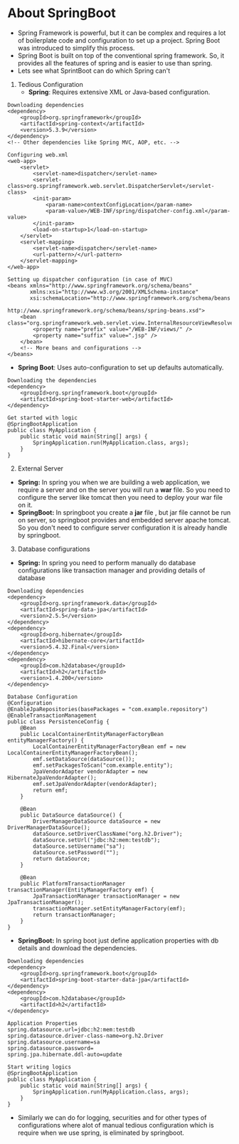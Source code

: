 # About SpringBoot
- Spring Framework is powerful, but it can be complex and requires a lot of boilerplate code and configuration to set up a project. Spring Boot was introduced to simplify this process.
- Spring Boot is built on top of the conventional spring framework. So, it provides all the features of spring and is easier to use than spring.
- Lets see what SprintBoot can do which Spring can't

1. Tedious Configuration
   - **Spring**: Requires extensive XML or Java-based configuration.

```
Downloading dependencies
<dependency>
    <groupId>org.springframework</groupId>
    <artifactId>spring-context</artifactId>
    <version>5.3.9</version>
</dependency>
<!-- Other dependencies like Spring MVC, AOP, etc. -->

Configuring web.xml
<web-app>
    <servlet>
        <servlet-name>dispatcher</servlet-name>
        <servlet-class>org.springframework.web.servlet.DispatcherServlet</servlet-class>
        <init-param>
            <param-name>contextConfigLocation</param-name>
            <param-value>/WEB-INF/spring/dispatcher-config.xml</param-value>
        </init-param>
        <load-on-startup>1</load-on-startup>
    </servlet>
    <servlet-mapping>
        <servlet-name>dispatcher</servlet-name>
        <url-pattern>/</url-pattern>
    </servlet-mapping>
</web-app>

Setting up dispatcher configuration (in case of MVC)
<beans xmlns="http://www.springframework.org/schema/beans"
       xmlns:xsi="http://www.w3.org/2001/XMLSchema-instance"
       xsi:schemaLocation="http://www.springframework.org/schema/beans
                           http://www.springframework.org/schema/beans/spring-beans.xsd">
    <bean class="org.springframework.web.servlet.view.InternalResourceViewResolver">
        <property name="prefix" value="/WEB-INF/views/" />
        <property name="suffix" value=".jsp" />
    </bean>
    <!-- More beans and configurations -->
</beans>
```

   - **Spring Boot**: Uses auto-configuration to set up defaults automatically.

```
Downloading the dependencies
<dependency>
    <groupId>org.springframework.boot</groupId>
    <artifactId>spring-boot-starter-web</artifactId>
</dependency>

Get started with logic
@SpringBootApplication
public class MyApplication {
    public static void main(String[] args) {
        SpringApplication.run(MyApplication.class, args);
    }
}
```


2. External Server
  - **Spring:** In spring you when we are building a web application, we require a server and on the server you will run a **war** file. So you need to configure the server like tomcat then you need to deploy your war file on it.
  - **SpringBoot:** In springboot you create a **jar** file , but jar file cannot be run on server, so springboot provides and embedded server apache tomcat. So you don't need to configure server configuration it is already handle by springboot.

3. Database configurations
  - **Spring:** In spring you need to perform manually do database configurations like transaction manager and providing details of database

```
Downloading dependencies
<dependency>
    <groupId>org.springframework.data</groupId>
    <artifactId>spring-data-jpa</artifactId>
    <version>2.5.5</version>
</dependency>
<dependency>
    <groupId>org.hibernate</groupId>
    <artifactId>hibernate-core</artifactId>
    <version>5.4.32.Final</version>
</dependency>
<dependency>
    <groupId>com.h2database</groupId>
    <artifactId>h2</artifactId>
    <version>1.4.200</version>
</dependency>

Database Configuration
@Configuration
@EnableJpaRepositories(basePackages = "com.example.repository")
@EnableTransactionManagement
public class PersistenceConfig {
    @Bean
    public LocalContainerEntityManagerFactoryBean entityManagerFactory() {
        LocalContainerEntityManagerFactoryBean emf = new LocalContainerEntityManagerFactoryBean();
        emf.setDataSource(dataSource());
        emf.setPackagesToScan("com.example.entity");
        JpaVendorAdapter vendorAdapter = new HibernateJpaVendorAdapter();
        emf.setJpaVendorAdapter(vendorAdapter);
        return emf;
    }

    @Bean
    public DataSource dataSource() {
        DriverManagerDataSource dataSource = new DriverManagerDataSource();
        dataSource.setDriverClassName("org.h2.Driver");
        dataSource.setUrl("jdbc:h2:mem:testdb");
        dataSource.setUsername("sa");
        dataSource.setPassword("");
        return dataSource;
    }

    @Bean
    public PlatformTransactionManager transactionManager(EntityManagerFactory emf) {
        JpaTransactionManager transactionManager = new JpaTransactionManager();
        transactionManager.setEntityManagerFactory(emf);
        return transactionManager;
    }
}
```

  - **SpringBoot:** In spring boot just define application properties with db details and download the dependencies.

```
Downloading dependencies
<dependency>
    <groupId>org.springframework.boot</groupId>
    <artifactId>spring-boot-starter-data-jpa</artifactId>
</dependency>
<dependency>
    <groupId>com.h2database</groupId>
    <artifactId>h2</artifactId>
</dependency>

Application Properties
spring.datasource.url=jdbc:h2:mem:testdb
spring.datasource.driver-class-name=org.h2.Driver
spring.datasource.username=sa
spring.datasource.password=
spring.jpa.hibernate.ddl-auto=update

Start writing logics
@SpringBootApplication
public class MyApplication {
    public static void main(String[] args) {
        SpringApplication.run(MyApplication.class, args);
    }
}
```

- Similarly we can do for logging, securities and for other types of configurations where alot of manual tedious configuration which is require when we use spring, is eliminated by springboot. 























































